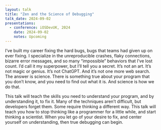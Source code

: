 ```yaml
---
layout: talk
title: "Zen and the Science of Debugging"
talk_date: 2024-09-02
presentations:
  - conference: iOSDevUK, 2024
    date: 2024-09-02
    notes: Upcoming
---
```

I’ve built my career fixing the hard bugs, bugs that teams had given up on ever fixing. I specialize in the unreproducible crashes, flaky connections, bizarre error messages, and so many “impossible” behaviors that I’ve lost count. I’d call it my superpower, but I’ll tell you a secret. It’s not an art. It’s not magic or genius. It’s not ChatGPT. And it’s not one more web search. The answer is science. There is something true about your program that you don’t know, and you need to find out what it is. And science is how we do that.

This talk will teach the skills you need to understand your program, and by understanding it, to fix it. Many of the techniques aren’t difficult, but developers forget them. Some require thinking a different way. This talk will teach you how to stop thinking like a programmer for a little while, and start thinking a scientist. When you let go of your desire to fix, and center yourself on understanding, then true debugging can begin.
